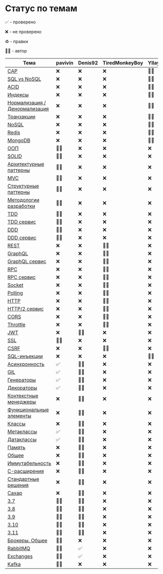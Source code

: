 # Статус по темам

✅ - проверено

❌ - не проверено

♻️ - правки

👨‍🔬 - автор

| Тема                                                               | pavivin | Denis92 | TiredMonkeyBoy | Yllaya |
| --------------------------------------------------------------     | ------- | ------- | -------------- | ------ |
| [CAP](database/common/cap.md)                                  | ❌       | ❌       | ❌              | 👨‍🔬      |
| [SQL vs NoSQL](database/common/sql-vs-no-sql.md)               | ❌       | ❌       | ❌              | 👨‍🔬      |
| [ACID](database/relational/acid.md)                            | ❌       | ❌       | ❌              | 👨‍🔬      |
| [Индексы](database/relational/indexes.md)                      | ❌       | ❌       | ❌              | 👨‍🔬      |
| [Нормализация / Денормализация](database/relational/normal.md) | ❌       | ❌       | ❌              | 👨‍🔬      |
| [Транзакции](database/relational/transactions.md)              | ❌       | ❌       | ❌              | 👨‍🔬      |
| [NoSQL](database/no-sql)                                       | ❌       | ❌       | ❌              | 👨‍🔬      |
| [Redis](database/no-sql/redis.md)                              | ❌       | ❌       | ❌              | 👨‍🔬      |
| [MongoDB](database/no-sql/mongo-db.md)                         | ❌       | ❌       | ❌              | 👨‍🔬      |
| [ООП](common/oop.md)                                           | 👨‍🔬       | ❌       | ❌              | ❌      |
| [SOLID](common/solid.md)                                       | 👨‍🔬       | ❌       | ❌              | ❌      |
| [Архитектурные паттерны](common/architecture-patterns)         | 👨‍🔬       | ❌       | ❌              | ❌      |
| [MVC](common/architecture-patterns/mvc.md)                     | 👨‍🔬       | ❌       | ❌              | ❌      |
| [Структурные паттерны](common/structure-patterns)              | 👨‍🔬       | ❌       | ❌              | ❌      |
| [Методологии разработки](common/methodology)                   | 👨‍🔬       | ❌       | ❌              | ❌      |
| [TDD](common/methodology/tdd.md)                               | 👨‍🔬       | ❌       | ❌              | ❌      |
| [TDD сервис](common/methodology/tdd-service)                   | 👨‍🔬       | ❌       | ❌              | ❌      |
| [DDD](common/methodology/ddd.md)                               | 👨‍🔬       | ❌       | ❌              | ❌      |
| [DDD сервис](common/methodology/ddd-service)                   | 👨‍🔬       | ❌       | ❌              | ❌      |
| [REST](web/rest.md)                                            | ❌       | ❌       | 👨‍🔬              | ❌      |
| [GraphQL](web/graphql.md)                                      | ❌       | ❌       | 👨‍🔬              | ❌      |
| [GraphQL сервис](web/graphql-service)                          | ❌       | ❌       | 👨‍🔬              | ❌      |
| [RPC](web/rpc.md)                                              | ❌       | ❌       | 👨‍🔬              | ❌      |
| [RPC сервис](web/rpc-service)                                  | ❌       | ❌       | 👨‍🔬              | ❌      |
| [Socket](web/socket.md)                                        | ❌       | ❌       | 👨‍🔬              | ❌      |
| [Polling](web/polling.md)                                      | ❌       | ❌       | 👨‍🔬              | ❌      |
| [HTTP](web/http.md)                                            | ❌       | ❌       | 👨‍🔬              | ❌      |
| [HTTP/2 сервис](web/http2.0-service)                           | ❌       | ❌       | 👨‍🔬              | ❌      |
| [CORS](web/cors.md)                                            | ❌       | ❌       | 👨‍🔬              | ❌      |
| [Throttle](web/throttle.md)                                    | ❌       | ❌       | 👨‍🔬              | ❌      |
| [JWT](security/jwt.md)                                         | ❌       | 👨‍🔬       | ❌              | ❌      |
| [SSL](security/ssl.md)                                         | 👨‍🔬       | ❌       | ❌              | ❌      |
| [CSRF](security/csrf.md)                                       | ❌       | ❌       | 👨‍🔬              | ❌      |
| [SQL-инъекции](security/sql-injections.md)                     | ❌       | ❌       | ❌              | 👨‍🔬      |
| [Асинхронность](python/common/async.md)                        | ✅       | 👨‍🔬       | ❌              | ❌      |
| [GIL](python/common/threading/gil.md)                          | ✅       | 👨‍🔬       | ❌              | ❌      |
| [Генераторы](python/common/generators.md)                      | ✅       | 👨‍🔬       | ❌              | ❌      |
| [Декораторы](python/common/decorators.md)                      | ✅       | 👨‍🔬       | ❌              | ❌      |
| [Контекстные менеджеры](python/common/context-manager.md)      | ❌       | 👨‍🔬       | ❌              | ❌      |
| [Функциональные элементы](python/common/functional.md)         | ❌       | 👨‍🔬       | ❌              | ❌      |
| [Классы](python/common/classes)                                | ❌       | 👨‍🔬       | ❌              | ❌      |
| [Метаклассы](python/common/classes/metaclasses.md)             | ✅       | 👨‍🔬       | ❌              | ❌      |
| [Датаклассы](python/common/classes/dataclasses.md)             | ✅       | 👨‍🔬       | ❌              | ❌      |
| [Память](python/perfomance/memory.md)                          | ❌       | 👨‍🔬       | ❌              | ❌      |
| [Общее](python/perfomance/init.md)                             | ❌       | 👨‍🔬       | ❌              | ❌      |
| [Иммутабельность](python/perfomance/immutables.md)             | ❌       | 👨‍🔬       | ❌              | ❌      |
| [C-расширения](python/perfomance/c.md)                         | ❌       | 👨‍🔬       | ❌              | ❌      |
| [Стандартные решения](python/perfomance/standart.md)           | ❌       | 👨‍🔬       | ❌              | ❌      |
| [Сахар](python/sugar.md)                                       | ❌       | 👨‍🔬       | ❌              | ❌      |
| [3.7](python/versions/3.7.md)                                  | 👨‍🔬       | 👨‍🔬       | ❌              | ❌      |
| [3.8](python/versions/3.8.md)                                  | 👨‍🔬       | 👨‍🔬       | ❌              | ❌      |
| [3.9](python/versions/3.9.md)                                  | 👨‍🔬       | 👨‍🔬       | ❌              | ❌      |
| [3.10](python/versions/3.10.md)                                | 👨‍🔬       | 👨‍🔬       | ❌              | ❌      |
| [3.11](python/versions/3.11.md)                                | 👨‍🔬       | 👨‍🔬       | ❌              | ❌      |
| [Брокеры. Общее](brokers/common.md)                            | 👨‍🔬       | ❌       | ❌              | ❌      |
| [RabbitMQ](brokers/rabbitmq.md)                                | 👨‍🔬       | ✅       | ❌              | ❌      |
| [Exchanges](brokers/rabbitmq/exchanges.md)                     | 👨‍🔬       | ✅       | ❌              | ❌      |
| [Kafka](brokers/kafka.md)                                      | 👨‍🔬       | ❌       | ❌              | ❌      |
